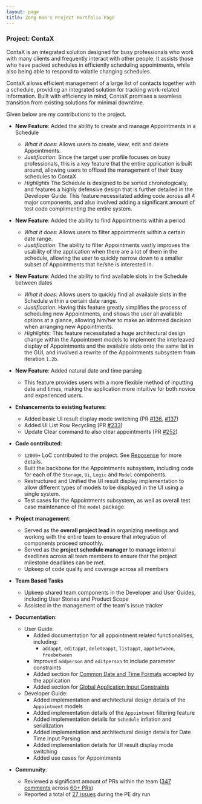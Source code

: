 ```yaml
---
layout: page
title: Zong Han's Project Portfolio Page
---
```


### Project: ContaX

ContaX is an integrated solution designed for busy professionals who work with many clients and frequently interact with other people. It assists those who have packed schedules in efficiently scheduling appointments, while also being able to respond to volatile changing schedules.

ContaX allows efficient management of a large list of contacts together with a schedule, providing an integrated solution for tracking work-related information. Built with efficiency in mind, ContaX promises a seamless transition from existing solutions for minimal downtime.

Given below are my contributions to the project.

* **New Feature**: Added the ability to create and manage Appointments in a Schedule
  * *What it does*: Allows users to create, view, edit and delete Appointments.
  * *Justification*: Since the target user profile focuses on busy professionals, this is a key feature that the entire application is built around, allowing users to offload the management of their busy schedules to ContaX.
  * *Highlights* The Schedule is designed to be sorted chronologically, and features a highly defensive design that is further detailed in the Developer Guide. This feature necessitated adding code across all 4 major components, and also involved adding a significant amount of test code complimenting the entire system.

* **New Feature**: Added the ability to find Appointments within a period
  * *What it does*: Allows users to filter appointments within a certain date range.
  * *Justification*: The ability to filter Appointments vastly improves the usability of the application when there are a lot of them in the schedule, allowing the user to quickly narrow down to a smaller subset of Appointments that he/she is interested in.

* **New Feature**: Added the ability to find available slots in the Schedule between dates
  * *What it does*: Allows users to quickly find all available slots in the Schedule within a certain date range.
  * *Justification*: Having this feature greatly simplifies the process of scheduling new Appointments, and shows the user all available options at a glance, allowing him/her to make an informed decision when arranging new Appointments.
  * *Highlights*: This feature necessitated a huge architectural design change within the Appointment models to implement the interleaved display of Appointments and the available slots onto the same list in the GUI, and involved a rewrite of the Appointments subsystem from iteration `1.2b`.

* **New Feature**: Added natural date and time parsing
  * This feature provides users with a more flexible method of inputting date and times, making the application more intuitive for both novice and experienced users.
  
* **Enhancements to existing features**:
  * Added basic UI result display mode switching (PR [#136](https://github.com/AY2122S2-CS2103-W17-1/tp/pull/136), [#137](https://github.com/AY2122S2-CS2103-W17-1/tp/pull/137))
  * Added UI List Row Recycling (PR [#233](https://github.com/AY2122S2-CS2103-W17-1/tp/pull/233))
  * Update Clear command to also clear appointments (PR [#252](https://github.com/AY2122S2-CS2103-W17-1/tp/pull/252))

* **Code contributed**:
  * `12000+` LoC contributed to the project. See [Reposense](https://nus-cs2103-ay2122s2.github.io/tp-dashboard/?search=sharpstorm) for more details.
  * Built the backbone for the Appointments subsystem, including code for each of the `Storage`, `Ui`, `Logic` and `Model` components.
  * Restructured and Unified the UI result display implementation to allow different types of models to be displayed in the UI using a single system.
  * Test cases for the Appointments subsystem, as well as overall test case maintenance of the `model` package.

* **Project management**:
  * Served as the **overall project lead** in organizing meetings and working with the entire team to ensure that integration of components proceed smoothly.
  * Served as the **project schedule manager** to manage internal deadlines across all team members to ensure that the project milestone deadlines can be met.
  * Upkeep of code quality and coverage across all members

* **Team Based Tasks**
  * Upkeep shared team components in the Developer and User Guides, including User Stories and Product Scope
  * Assisted in the management of the team's issue tracker

* **Documentation**:
  * User Guide:
    * Added documentation for all appointment related functionalities, including:
      * `addappt`, `editappt`, `deleteappt`, `listappt`, `apptbetween`, `freebetween`
    * Improved `addperson` and `editperson` to include parameter constraints
    * Added section for [Common Date and Time Formats](https://ay2122s2-cs2103-w17-1.github.io/tp/UserGuide.html#common-date-and-time-syntax) accepted by the application
    * Added section for [Global Application Input Constraints](https://ay2122s2-cs2103-w17-1.github.io/tp/UserGuide.html#global-input-constraints)
  * Developer Guide:
    * Added implementation and architectural design details of the `Appointment` models
    * Added implementation details of the `Appointment` filtering feature
    * Added implementation details for `Schedule` inflation and serialization
    * Added implementation and architectural design details for Date Time Input Parsing
    * Added implementation details for UI result display mode switching
    * Added use cases for Appointments

* **Community**:
  * Reviewed a significant amount of PRs within the team ([347 comments](https://nus-cs2103-ay2122s2.github.io/dashboards/contents/tp-comments.html) across [60+ PRs](https://github.com/AY2122S2-CS2103-W17-1/tp/pulls?q=is%3Apr+is%3Aclosed))
  * Reported a total of [27 issues](https://github.com/sharpstorm/ped/issues) during the PE dry run
